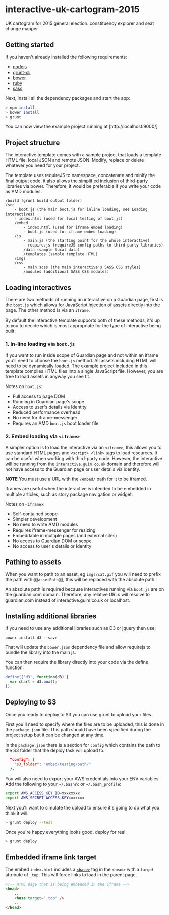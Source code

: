 # interactive-uk-cartogram-2015 
UK cartogram for 2015 general election: constituency explorer and seat change mapper

## Getting started
If you haven't already installed the following requirements:

* [nodejs](http://nodejs.org/download/)
* [grunt-cli](http://gruntjs.com/getting-started) 
* [bower](http://bower.io/)
* [ruby](https://www.ruby-lang.org/en/documentation/installation/)
* [sass](http://sass-lang.com/install)


Next, install all the dependency packages and start the app:
```bash
> npm install
> bower install
> grunt
```

You can now view the example project running at [http://localhost:9000/]

## Project structure
The interactive template comes with a sample project that loads a template HTML
file, local JSON and remote JSON. Modify, replace or delete whatever you need
for your project.

The template uses requireJS to namespace, concatenate and minify the final output
code, it also allows the simplified inclusion of third-party libraries via
bower. Therefore, it would be preferable if you write your code as AMD modules.

```
/build (grunt build output folder)
/src
    - boot.js (the main boot.js for inline loading, see Loading interactives)
    - index.html (used for local testing of boot.js)
    /embed
        - index.html (used for iframe embed loading)
        - boot.js (used for iframe embed loading)
    /js
        - main.js (the starting point for the whole interactive)
        - require.js (requireJS config paths to third-party libraries)
        /data (sample local data)
        /templates (sample template HTML)
    /imgs
    /css
        - main.scss (the main interactive's SASS CSS styles)
        /modules (additional SASS CSS modules)
```


## Loading interactives
There are two methods of running an interactive on a Guardian page, first is the
`boot.js` which allows for JavaScript injection of assets directly into the page.
The other method is via an `iframe`.

By default the interactive template supports both of these methods, it's up to 
you to decide which is most appropriate for the type of interactive being built.

### 1. In-line loading via `boot.js` 
If you want to run inside scope of Guardian page and not within an iframe you'll
need to choose the `boot.js` method. All assets including HTML will need to be
dynamically loaded. The example project included in this template compiles
HTML files into a single JavaScript file. However, you are free to load assets
in anyway you see fit.

Notes on `boot.js`:

* Full access to page DOM
* Running in Guardian page's scope
* Access to user's details via Identity
* Reduced performance overhead
* No need for iframe-messenger
* Requires an AMD `boot.js` boot loader file

### 2. Embed loading via `<iframe>`
A simpler option is to load the interactive via an `<iframe>`, this allows you to 
use standard HTML pages and `<script> <link>` tags to load resources. It can be
useful when working with third-party code. However, the interactive will be
running from the `interactive.guim.co.uk` domain and therefore will not have
access to the Guardian page or user details via identity.

**NOTE**  You must use a URL with the `/embed/` path for it to be iframed.

Iframes are useful when the interactive is intended to be embedded in multiple 
articles, such as story package navigation or widget.

Notes on `<iframe>`:

* Self-contained scope
* Simpler development
* No need to write AMD modules
* Requires iframe-messenger for resizing
* Embeddable in multiple pages (and external sites)
* No access to Guardian DOM or scope
* No access to user's details or Identity


## Pathing to assets
When you want to path to an asset, eg `imgs/cat.gif` you will need to prefix
the path with `@@assetPath@@`, this will be replaced with the absolute path.

An absolute path is required because interactives running via `boot.js` 
are on the guardian.com domain. Therefore, any relative URLs will resolve to
guardian.com instead of interactive.guim.co.uk or localhost.

## Installing additional libraries
If you need to use any additional libraries such as D3 or jquery then use:

`bower install d3 --save`

That will update the `bower.json` dependency file and allow requirejs to bundle
the library into the main js.

You can then require the library directly into your code via the define function:

```javascript
define(['d3', function(d3) {
  var chart = d3.box();
});
```

## Deploying to S3
Once you ready to deploy to S3 you can use grunt to upload your files.

First you'll need to specify where the files are to be uploaded, this
is done in the `package.json` file. This path should have been specified
during the project setup but it can be changed at any time.

In the `package.json` there is a section for `config` which contains
the path to the S3 folder that the deploy task will upload to.

```json
  "config": {
    "s3_folder": "embed/testing/path/"
  },
```

You will also need to export your AWS credentials into your ENV variables.
Add the following to your `~/.bashrc` or `~/.bash_profile`:

```bash
export AWS_ACCESS_KEY_ID=xxxxxxxx
export AWS_SECRET_ACCESS_KEY=xxxxxx
```

Next you'll want to simulate the upload to ensure it's going to do what
you think it will.
```bash
> grunt deploy --test
```

Once you're happy everything looks good, deploy for real.
```bash
> grunt deploy
```

## Embedded iframe link target
The embed `index.html` includes a [`<base>`](https://developer.mozilla.org/en-US/docs/Web/HTML/Element/base) tag in the `<head>` with a `target` attribute of `_top`. This will force links
to load in the parent page.

```html
<!-- HTML page that is being embedded in the iframe -->
<head>
    ...
    <base target="_top" />
    ...
</head>
```
